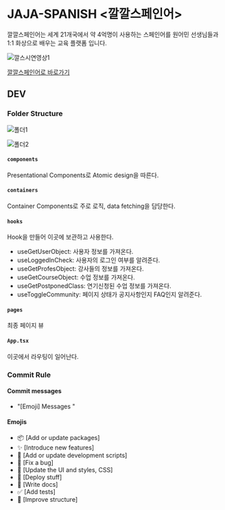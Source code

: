 # JAJA-SPANISH <깔깔스페인어>

깔깔스페인어는 세계 21개국에서 약 4억명이 사용하는 스페인어를 원어민 선생님들과 1:1 화상으로 배우는 교육 플랫폼 입니다.

![깔스시연영상1](https://user-images.githubusercontent.com/39975889/110023351-718ff100-7d70-11eb-90c0-13c9e3e4773c.gif)

[깔깔스페인어로 바로가기](https://bit.ly/3jkKfBZ)

## DEV

### Folder Structure
![폴더1](https://user-images.githubusercontent.com/39975889/110019657-10661e80-7d6c-11eb-9c20-4d18f3c0f9db.png)

![폴더2](https://user-images.githubusercontent.com/39975889/110019688-16f49600-7d6c-11eb-841e-3f69dff0c676.png)


#### `components`

Presentational Components로 Atomic design을 따른다.

#### `containers`

Container Components로 주로 로직, data fetching을 담당한다.

#### `hooks`

Hook을 만들어 이곳에 보관하고 사용한다.
  - useGetUserObject: 사용자 정보를 가져온다.
  - useLoggedInCheck: 사용자의 로그인 여부를 알려준다.
  - useGetProfesObject: 강사들의 정보를 가져온다.
  - useGetCourseObject: 수업 정보를 가져온다. 
  - useGetPostponedClass: 연기신청된 수업 정보를 가져온다.
  - useToggleCommunity: 페이지 상태가 공지사항인지 FAQ인지 알려준다.  

#### `pages`

최종 페이지 뷰

#### `App.tsx`

이곳에서 라우팅이 일어난다.

### Commit Rule

#### Commit messages

-   "[Emoji] Messages "

#### Emojis

-   :package: [Add or update packages]
-   :sparkles: [Introduce new features]
-   :hammer: [Add or update development scripts]
-   :bug: [Fix a bug]
-   :nail_care: [Update the UI and styles, CSS]
-   :rocket: [Deploy stuff]
-   :memo: [Write docs]
-   :white_check_mark: [Add tests]
-   :art: [Improve structure]


